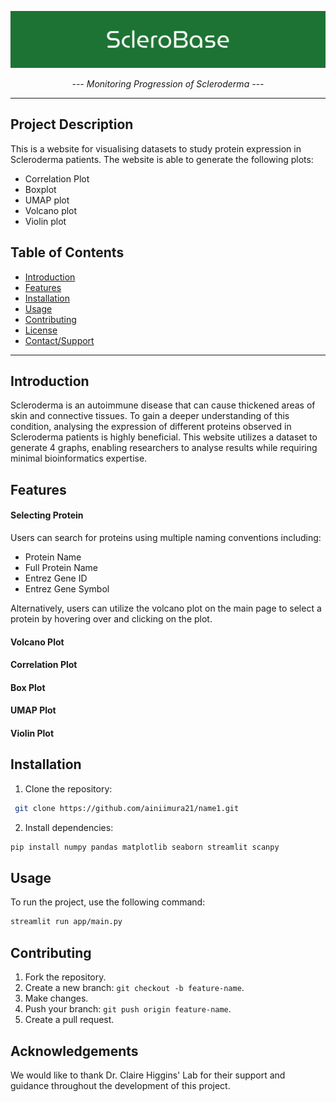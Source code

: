 
<p align="center">
  <img src="assets/logo.png" alt="ScleroBase Logo" width="800" />
</p>

<p align="center">
  <i> --- Monitoring Progression of Scleroderma ---</i>
</p>

---
## Project Description
This is a website for visualising datasets to study protein expression in Scleroderma patients. The website is able to 
generate the following plots:
- Correlation Plot
- Boxplot
- UMAP plot
- Volcano plot
- Violin plot


## Table of Contents

- [Introduction](#introduction)
- [Features](#features)
- [Installation](#installation)
- [Usage](#usage)
- [Contributing](#contributing)
- [License](#license)
- [Contact/Support](#contact)
  
---

## Introduction

Scleroderma is an autoimmune disease that can cause thickened areas of skin and connective tissues. To gain a deeper
understanding of this condition, analysing the expression of different proteins observed in Scleroderma patients is 
highly beneficial.
This website utilizes a dataset to generate 4 graphs, enabling researchers to analyse results while requiring
minimal bioinformatics expertise.


## Features

#### Selecting Protein
Users can search for proteins using multiple naming conventions including:
- Protein Name
- Full Protein Name
- Entrez Gene ID
- Entrez Gene Symbol

Alternatively, users can utilize the volcano plot on the main page to select a protein by hovering over and clicking 
on the plot.
#### Volcano Plot

#### Correlation Plot

#### Box Plot

#### UMAP Plot

#### Violin Plot

## Installation

1. Clone the repository:
```bash
 git clone https://github.com/ainiimura21/name1.git
```

2. Install dependencies:
```bash
pip install numpy pandas matplotlib seaborn streamlit scanpy
 ```

## Usage

To run the project, use the following command:
```bash
streamlit run app/main.py
```

## Contributing

1. Fork the repository.
2. Create a new branch: `git checkout -b feature-name`.
3. Make changes.
4. Push your branch: `git push origin feature-name`.
5. Create a pull request.

## Acknowledgements

We would like to thank Dr. Claire Higgins' Lab for their support and guidance throughout the development of this project. 

